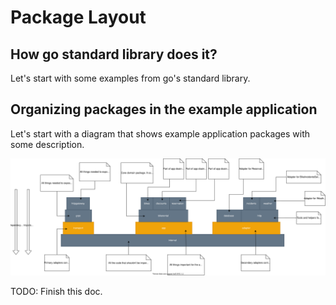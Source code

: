 # Package Layout

## How go standard library does it?

Let's start with some examples from go's standard library.

## Organizing packages in the example application

Let's start with a diagram that shows example application packages with some description.

![Packages breakdown](apppackages.svg)

TODO: Finish this doc.